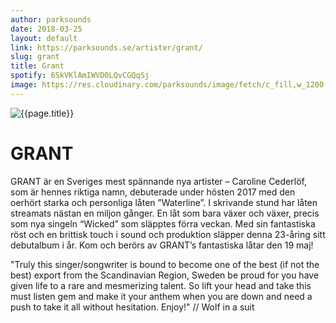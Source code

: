 ```yaml
---
author: parksounds
date: 2018-03-25
layout: default
link: https://parksounds.se/artister/grant/
slug: grant
title: Grant
spotify: 6SkVKlAmIWVD0LQvCGQqSj
image: https://res.cloudinary.com/parksounds/image/fetch/c_fill,w_1200,h_630,f_auto/https://parksounds.se/images/artists/grant-park-sounds-2018.jpg
---
```


![{{page.title}}]({{page.image}})

# GRANT

GRANT är en Sveriges mest spännande nya artister – Caroline Cederlöf, som är hennes riktiga namn, debuterade under hösten 2017 med den oerhört starka och personliga låten ”Waterline”. I skrivande stund har låten streamats nästan en miljon gånger. En låt som bara växer och växer, precis som nya singeln “Wicked” som släpptes förra veckan. Med sin fantastiska röst och en brittisk touch i sound och produktion släpper denna 23-åring sitt debutalbum i år. Kom och berörs av GRANT’s fantastiska låtar den 19 maj!

"Truly this singer/songwriter is bound to become one of the best (if not the best) export from the Scandinavian Region, Sweden be proud for you have given life to a rare and mesmerizing talent. So lift your head and take this must listen gem and make it your anthem when you are down and need a push to take it all without hesitation. Enjoy!" // Wolf in a suit
